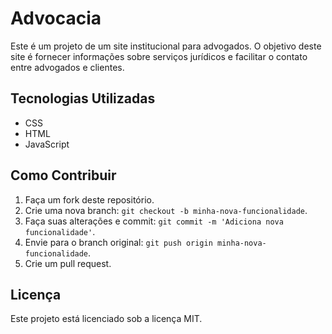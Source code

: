 # Advocacia

Este é um projeto de um site institucional para advogados. O objetivo deste site é fornecer informações sobre serviços jurídicos e facilitar o contato entre advogados e clientes.

## Tecnologias Utilizadas
- CSS
- HTML
- JavaScript

## Como Contribuir
1. Faça um fork deste repositório.
2. Crie uma nova branch: `git checkout -b minha-nova-funcionalidade`.
3. Faça suas alterações e commit: `git commit -m 'Adiciona nova funcionalidade'`.
4. Envie para o branch original: `git push origin minha-nova-funcionalidade`.
5. Crie um pull request.

## Licença
Este projeto está licenciado sob a licença MIT.
